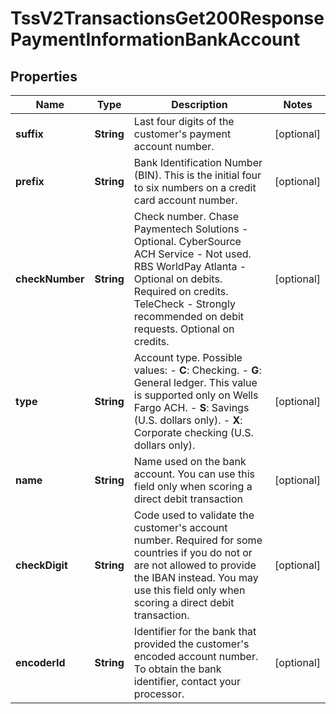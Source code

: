 
# TssV2TransactionsGet200ResponsePaymentInformationBankAccount

## Properties
Name | Type | Description | Notes
------------ | ------------- | ------------- | -------------
**suffix** | **String** | Last four digits of the customer&#39;s payment account number.  |  [optional]
**prefix** | **String** | Bank Identification Number (BIN). This is the initial four to six numbers on a credit card account number.  |  [optional]
**checkNumber** | **String** | Check number.  Chase Paymentech Solutions - Optional. CyberSource ACH Service - Not used. RBS WorldPay Atlanta - Optional on debits. Required on credits. TeleCheck - Strongly recommended on debit requests. Optional on credits.  |  [optional]
**type** | **String** | Account type.  Possible values:  - **C**: Checking.  - **G**: General ledger. This value is supported only on Wells Fargo ACH.  - **S**: Savings (U.S. dollars only).  - **X**: Corporate checking (U.S. dollars only).  |  [optional]
**name** | **String** | Name used on the bank account. You can use this field only when scoring a direct debit transaction  |  [optional]
**checkDigit** | **String** | Code used to validate the customer&#39;s account number. Required for some countries if you do not or are not allowed to provide the IBAN instead. You may use this field only when scoring a direct debit transaction.  |  [optional]
**encoderId** | **String** | Identifier for the bank that provided the customer&#39;s encoded account number.  To obtain the bank identifier, contact your processor.  |  [optional]



